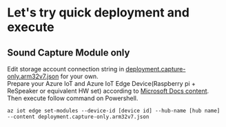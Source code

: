 # Let's try quick deployment and execute 
## Sound Capture Module only 
Edit storage account connection string in [deployment.capture-only.arm32v7.json](deployment.capture-only.arm32v7.json) for your own.  
Prepare your Azure IoT and Azure IoT Edge Device(Raspberry pi + ReSpeaker or equivalent HW set) according to [Microsoft Docs content](https://docs.microsoft.com/ja-jp/azure/iot-edge/how-to-deploy-modules-cli).  
Then execute follow command on Powershell. 
``` 
az iot edge set-modules --device-id [device id] --hub-name [hub name] --content deployment.capture-only.arm32v7.json
```